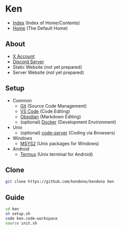 
# Ken

- [Index](https://github.com/thekenblack/ken/blob/main/index.md) (Index of Home/Contents)
- [Home](https://github.com/thekenblack/ken/blob/main/_/README.md) (The Default Home)

## About

- [X Account](https://x.com/the_ken_black)
- [Discord Server](https://discord.gg/jhJ64HDRSX)
- Static Website (not yet prepared)
- Server Website (not yet prepared)

## Setup

- Common
  - [Git](https://git-scm.com/) (Source Code Management)
  - [VS Code](https://code.visualstudio.com/) (Code Editing)
  - [Obsidian](https://obsidian.md/) (Markdown Editing)
  - (optional) [Docker](https://www.docker.com/) (Development Environment)
- Unix
  - (optional) [code-server](https://github.com/coder/code-server) (Coding via Browsers)
- Windows
  - [MSYS2](https://www.msys2.org/) (Unix packages for Windows)
- Android
  - [Termux](https://termux.dev/en/) (Unix terminal for Android)

## Clone

```sh
git clone https://github.com/kendono/kendono ken
```

## Guide

```sh
cd ken
sh setup.sh
code ken.code-workspace
source init.sh
```
